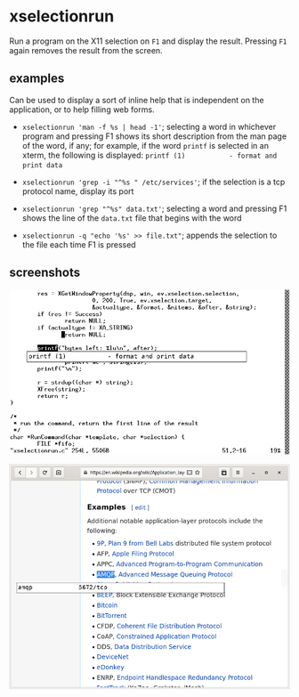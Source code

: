 xselectionrun
=============

Run a program on the X11 selection on ``F1`` and display the result.
Pressing ``F1`` again removes the result from the screen.

examples
--------

Can be used to display a sort of inline help that is independent on the
application, or to help filling web forms.

- ``xselectionrun 'man -f %s | head -1'``;
  selecting a word in whichever program and pressing F1 shows its short
  description from the man page of the word, if any;
  for example, if the word ``printf`` is selected in an xterm,
  the following is displayed:
  ``printf (1)           - format and print data``

- ``xselectionrun 'grep -i "^%s " /etc/services'``;
  if the selection is a tcp protocol name, display its port

- ``xselectionrun 'grep "^%s" data.txt'``;
  selecting a word and pressing F1 shows the line of the
  ``data.txt`` file that begins with the word

- ``xselectionrun -q "echo '%s' >> file.txt"``;
  appends the selection to the file each time F1 is pressed

screenshots
-----------

![xselectionrun running man](xselectionrun-man.png)

![xselectionrun running grep](xselectionrun-port.png)


